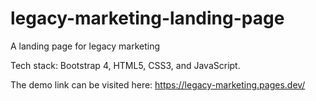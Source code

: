 # legacy-marketing-landing-page
A landing page for legacy marketing

Tech stack: Bootstrap 4, HTML5, CSS3, and JavaScript.

The demo link can be visited here: https://legacy-marketing.pages.dev/
